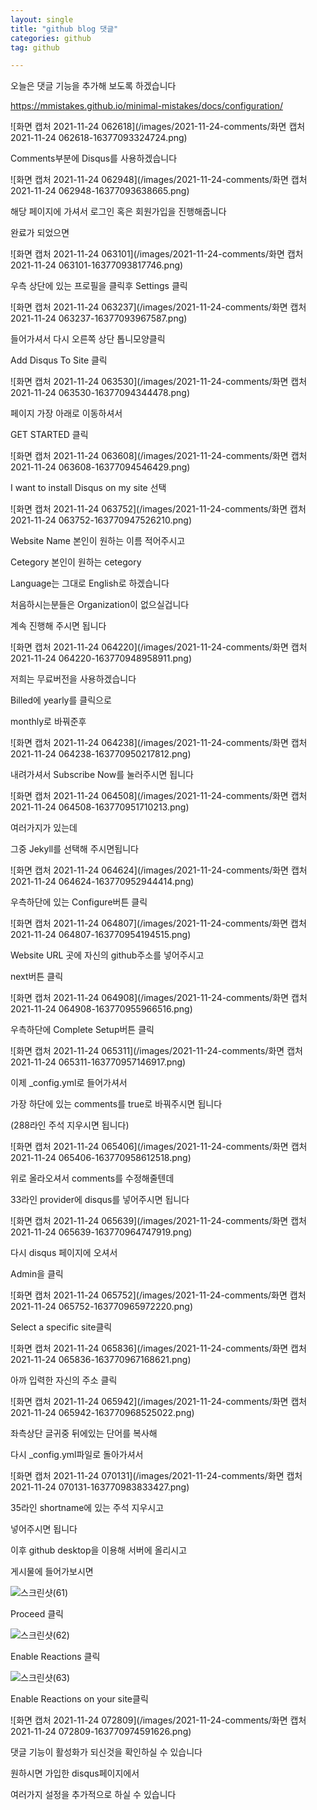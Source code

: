 ```yaml
---
layout: single
title: "github blog 댓글"
categories: github
tag: github

---
```


오늘은 댓글 기능을 추가해 보도록 하겠습니다

https://mmistakes.github.io/minimal-mistakes/docs/configuration/



![화면 캡처 2021-11-24 062618](/images/2021-11-24-comments/화면 캡처 2021-11-24 062618-16377093324724.png)



Comments부분에 Disqus를 사용하겠습니다

![화면 캡처 2021-11-24 062948](/images/2021-11-24-comments/화면 캡처 2021-11-24 062948-16377093638665.png)

해당 페이지에 가셔서 로그인 혹은 회원가입을 진행해줍니다

완료가 되었으면

![화면 캡처 2021-11-24 063101](/images/2021-11-24-comments/화면 캡처 2021-11-24 063101-16377093817746.png)

우측 상단에 있는 프로필을 클릭후 Settings 클릭

![화면 캡처 2021-11-24 063237](/images/2021-11-24-comments/화면 캡처 2021-11-24 063237-16377093967587.png)

들어가셔서 다시 오른쪽 상단 톱니모양클릭

Add Disqus To Site 클릭

![화면 캡처 2021-11-24 063530](/images/2021-11-24-comments/화면 캡처 2021-11-24 063530-16377094344478.png)

페이지 가장 아래로 이동하셔서

GET STARTED 클릭



![화면 캡처 2021-11-24 063608](/images/2021-11-24-comments/화면 캡처 2021-11-24 063608-16377094546429.png)

I want to install Disqus on my site 선택



![화면 캡처 2021-11-24 063752](/images/2021-11-24-comments/화면 캡처 2021-11-24 063752-163770947526210.png)

Website Name 본인이 원하는 이름 적어주시고

Cetegory 본인이 원하는 cetegory 

Language는 그대로 English로 하겠습니다

처음하시는분들은 Organization이 없으실겁니다

계속 진행해 주시면 됩니다



![화면 캡처 2021-11-24 064220](/images/2021-11-24-comments/화면 캡처 2021-11-24 064220-163770948958911.png)

저희는 무료버전을 사용하겠습니다

Billed에 yearly를 클릭으로

monthly로 바꿔준후

![화면 캡처 2021-11-24 064238](/images/2021-11-24-comments/화면 캡처 2021-11-24 064238-163770950217812.png)

내려가셔서 Subscribe Now를 눌러주시면 됩니다



![화면 캡처 2021-11-24 064508](/images/2021-11-24-comments/화면 캡처 2021-11-24 064508-163770951710213.png)

여러가지가 있는데

그중  Jekyll를 선택해 주시면됩니다

![화면 캡처 2021-11-24 064624](/images/2021-11-24-comments/화면 캡처 2021-11-24 064624-163770952944414.png)



우측하단에 있는  Configure버튼 클릭

![화면 캡처 2021-11-24 064807](/images/2021-11-24-comments/화면 캡처 2021-11-24 064807-163770954194515.png)

Website URL 곳에 자신의 github주소를 넣어주시고 

next버튼 클릭



![화면 캡처 2021-11-24 064908](/images/2021-11-24-comments/화면 캡처 2021-11-24 064908-163770955966516.png)

우측하단에 Complete Setup버튼 클릭



![화면 캡처 2021-11-24 065311](/images/2021-11-24-comments/화면 캡처 2021-11-24 065311-163770957146917.png)

이제 _config.yml로 들어가셔서

가장 하단에 있는 comments를 true로 바꿔주시면 됩니다

(288라인 주석 지우시면 됩니다)



![화면 캡처 2021-11-24 065406](/images/2021-11-24-comments/화면 캡처 2021-11-24 065406-163770958612518.png)

위로 올라오셔서 comments를 수정해줄텐데

33라인 provider에 disqus를 넣어주시면 됩니다

![화면 캡처 2021-11-24 065639](/images/2021-11-24-comments/화면 캡처 2021-11-24 065639-163770964747919.png)



다시 disqus 페이지에 오셔서

Admin을 클릭

![화면 캡처 2021-11-24 065752](/images/2021-11-24-comments/화면 캡처 2021-11-24 065752-163770965972220.png)



Select a specific site클릭

![화면 캡처 2021-11-24 065836](/images/2021-11-24-comments/화면 캡처 2021-11-24 065836-163770967168621.png)

아까 입력한 자신의 주소 클릭

![화면 캡처 2021-11-24 065942](/images/2021-11-24-comments/화면 캡처 2021-11-24 065942-163770968525022.png)



좌측상단 글귀중 뒤에있는 단어를 복사해

다시 _config.yml파일로 돌아가셔서

![화면 캡처 2021-11-24 070131](/images/2021-11-24-comments/화면 캡처 2021-11-24 070131-163770983833427.png)

35라인 shortname에 있는 주석 지우시고

넣어주시면 됩니다



이후 github desktop을  이용해 서버에 올리시고

게시물에 들어가보시면

![스크린샷(61)](/images/2021-11-24-comments/스크린샷(61)-163770971162723.png)

Proceed 클릭

![스크린샷(62)](/images/2021-11-24-comments/스크린샷(62)-163770972282724.png)

Enable Reactions 클릭

![스크린샷(63)](/images/2021-11-24-comments/스크린샷(63)-163770973503325.png)

Enable Reactions on your site클릭

![화면 캡처 2021-11-24 072809](/images/2021-11-24-comments/화면 캡처 2021-11-24 072809-163770974591626.png)

댓글 기능이 활성화가 되신것을 확인하실 수 있습니다

원하시면 가입한 disqus페이지에서

여러가지 설정을 추가적으로 하실 수 있습니다









